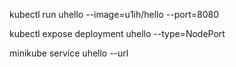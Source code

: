 kubectl run uhello --image=u1ih/hello --port=8080

kubectl expose deployment uhello --type=NodePort

minikube service uhello --url
